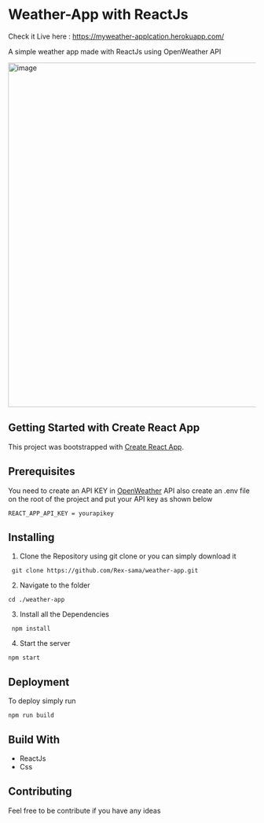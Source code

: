 
# Weather-App with ReactJs

Check it Live here : https://myweather-applcation.herokuapp.com/

A simple weather app made with ReactJs using OpenWeather API

<img src="https://user-images.githubusercontent.com/47276346/117313068-3068aa00-aea3-11eb-9121-535309013330.png" alt="image" width="700px">

## Getting Started with Create React App

This project was bootstrapped with [Create React App](https://github.com/facebook/create-react-app).

## Prerequisites

You need to create an API KEY in <a href="https://openweathermap.org/api">OpenWeather</a> API also create an .env file on the root of the project and put your API key as shown below

```console
REACT_APP_API_KEY = yourapikey
```

## Installing

1. Clone the Repository using git clone or you can simply download it 
```console
 git clone https://github.com/Rex-sama/weather-app.git
```
2. Navigate to the folder
 ```console
 cd ./weather-app
``` 
3. Install all the Dependencies 
```console
 npm install
```
4. Start the server
```console
npm start
```

## Deployment

To deploy simply run

```console
npm run build
```

## Build With

- ReactJs
- Css

## Contributing

Feel free to be contribute if you have any ideas 



